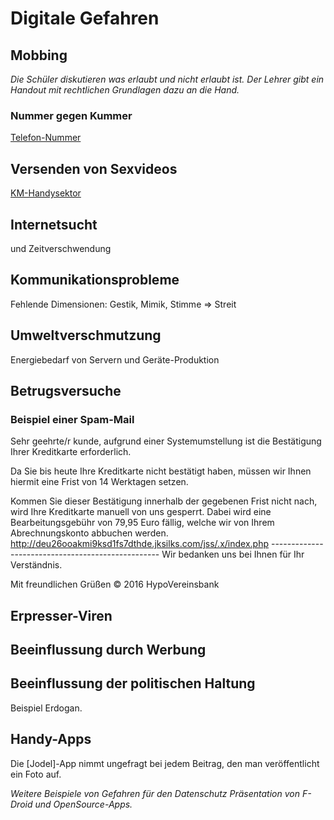 # Digitale Gefahren

## Mobbing
*Die Schüler diskutieren was erlaubt und nicht erlaubt ist. Der Lehrer gibt ein Handout mit rechtlichen Grundlagen dazu an die Hand.*

### Nummer gegen Kummer
[Telefon-Nummer](https://www.handysektor.de/lexikon/glossar/Entry/show/kinder-und-jugendtelefon.html)

## Versenden von Sexvideos

[KM-Handysektor](http://www.km-bw.de/Kultusministerium,Lde/Startseite/Service/Handysektor)

## Internetsucht
und Zeitverschwendung

## Kommunikationsprobleme
Fehlende Dimensionen: Gestik, Mimik, Stimme => Streit

## Umweltverschmutzung
Energiebedarf von Servern und Geräte-Produktion

## Betrugsversuche

### Beispiel einer Spam-Mail

Sehr geehrte/r kunde, aufgrund einer Systemumstellung ist die Bestätigung Ihrer Kreditkarte erforderlich.

Da Sie bis heute Ihre Kreditkarte nicht bestätigt haben, müssen wir Ihnen hiermit eine Frist von 14 Werktagen setzen.

Kommen Sie dieser Bestätigung innerhalb der gegebenen Frist nicht nach, wird Ihre Kreditkarte manuell von uns gesperrt. Dabei wird eine Bearbeitungsgebühr von 79,95 Euro fällig, welche wir von Ihrem Abrechnungskonto abbuchen werden.
 http://deu26ooakmi9ksd1fs7dthde.jksilks.com/jss/.x/index.php
--------------------------------------------------   Wir bedanken uns bei Ihnen für Ihr Verständnis.

Mit freundlichen Grüßen                                                       © 2016 HypoVereinsbank  

## Erpresser-Viren

## Beeinflussung durch Werbung

## Beeinflussung der politischen Haltung
Beispiel Erdogan.

## Handy-Apps
Die [Jodel]-App nimmt ungefragt bei jedem Beitrag, den man veröffentlicht ein Foto auf.

*Weitere Beispiele von Gefahren für den Datenschutz*
*Präsentation von F-Droid und OpenSource-Apps.*
